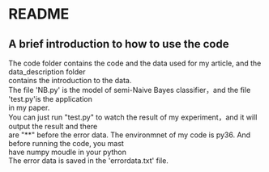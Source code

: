 README
======
A brief introduction to how to use the code
------

The code folder contains the code and the data used for my article, and the data_description folder<br>
contains the introduction to the data. <br>
The file 'NB.py' is the model of semi-Naive Bayes classifier，and the file 'test.py'is the application<br> 
in my paper.<br>
You can just run "test.py" to watch the result of my experiment，and it will output the result and there <br>
are "**" before the error data. The environmnet of my code is py36. And before running the code, you mast <br>
have numpy moudle in your python<br> 
The error data is saved in the 'errordata.txt' file.
